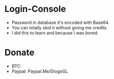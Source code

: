 # Login-Console

- Password in database it's encoded with Base64.
- You can totally skid it without giving me credits.
- I did this to learn and because I was bored.

# Donate

- BTC:
- Paypal: Paypal.Me/DiogoGL
